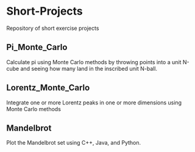 # Short-Projects

Repository of short exercise projects

## Pi_Monte_Carlo

Calculate pi using Monte Carlo methods by throwing points into a unit N-cube and seeing how many land in the inscribed unit N-ball.

## Lorentz_Monte_Carlo

Integrate one or more Lorentz peaks in one or more dimensions using Monte Carlo methods

## Mandelbrot

Plot the Mandelbrot set using C++, Java, and Python.

